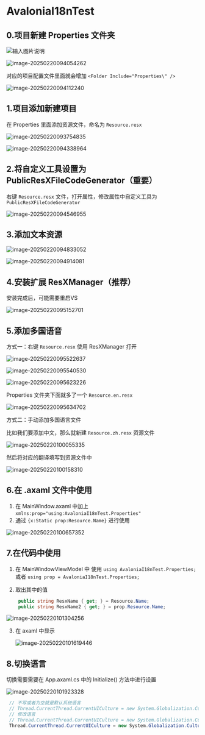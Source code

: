 # AvaloniaI18nTest

## 0.项目新建 Properties 文件夹
![输入图片说明](MDImg/image-20250220093754835.png)

![image-20250220094054262](.\MDImg\image-20250220094054262.png)

对应的项目配置文件里面就会增加 `<Folder Include="Properties\" />`

![image-20250220094112240](MDImg\image-20250220094112240.png)

## 1.项目添加新建项目

在 Properties 里面添加资源文件，命名为 `Resource.resx`

![image-20250220093754835](MDImg\image-20250220093754835.png)



![image-20250220094338964](MDImg\image-20250220094338964.png)

## 2.将自定义工具设置为 PublicResXFileCodeGenerator（重要）

右键 `Resource.resx` 文件，打开属性，修改属性中自定义工具为 `PublicResXFileCodeGenerator`

![image-20250220094546955](MDImg\image-20250220094546955.png)



## 3.添加文本资源

![image-20250220094833052](MDImg\image-20250220094833052.png)

![image-20250220094914081](MDImg\image-20250220094914081.png)

## 4.安装扩展 ResXManager（推荐）

安装完成后，可能需要重启VS

![image-20250220095152701](MDImg\image-20250220095152701.png)

## 5.添加多国语音

方式一：右键 `Resource.resx` 使用 ResXManager 打开

![image-20250220095522637](MDImg\image-20250220095522637.png)

![image-20250220095540530](MDImg\image-20250220095540530.png)

![image-20250220095623226](MDImg\image-20250220095623226.png)

Properties 文件夹下面就多了一个 ` Resource.en.resx `

![image-20250220095634702](MDImg\image-20250220095634702.png)

方式二：手动添加多国语言文件

比如我们要添加中文，那么就新建 `Resource.zh.resx` 资源文件

![image-20250220100055335](MDImg\image-20250220100055335.png)

然后将对应的翻译填写到资源文件中

![image-20250220100158310](MDImg\image-20250220100158310.png)



## 6.在 .axaml 文件中使用

1. 在 MainWindow.axaml 中加上 `xmlns:prop="using:AvaloniaI18nTest.Properties"`
2. 通过 `{x:Static prop:Resource.Name}` 进行使用

![image-20250220100657352](MDImg\image-20250220100657352.png)



## 7.在代码中使用

1. 在 MainWindowViewModel 中 使用 `using AvaloniaI18nTest.Properties;` 或者 `using prop = AvaloniaI18nTest.Properties;`

2. 取出其中的值

   ```c#
    public string ResxName { get; } = Resource.Name;
    public string ResxName2 { get; } = prop.Resource.Name;   
   ```



![image-20250220101304256](MDImg\image-20250220101304256.png)

3. 在 axaml 中显示

   ![image-20250220101619446](MDImg\image-20250220101619446.png)

## 8.切换语言

切换需要需要在 App.axaml.cs 中的 Initialize() 方法中进行设置

![image-20250220101923328](MDImg\image-20250220101923328.png)

```c#
 // 不写或者为空就是默认系统语言
 // Thread.CurrentThread.CurrentUICulture = new System.Globalization.CultureInfo(""); 
 // 修改语言
 // Thread.CurrentThread.CurrentUICulture = new System.Globalization.CultureInfo("zh"); 
 Thread.CurrentThread.CurrentUICulture = new System.Globalization.CultureInfo("en");
```


